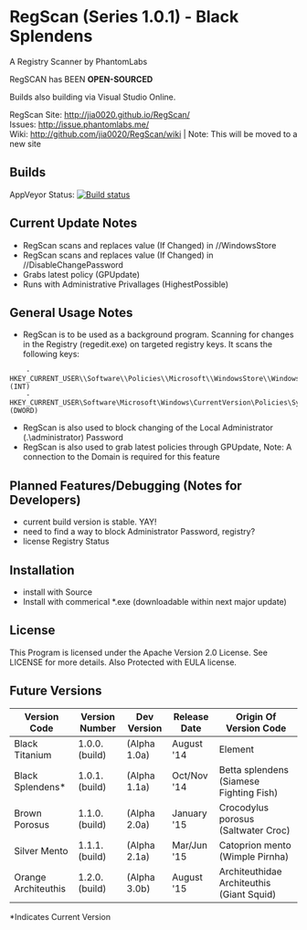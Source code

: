 RegScan (Series 1.0.1) - Black Splendens
======= 
A Registry Scanner by PhantomLabs

RegSCAN has BEEN <B>OPEN-SOURCED</B>

Builds also building via Visual Studio Online.

RegScan Site: http://jia0020.github.io/RegScan/ <br>
Issues: http://issue.phantomlabs.me/ <br>
Wiki: http://github.com/jia0020/RegScan/wiki | Note: This will be moved to a new site

Builds
-------
AppVeyor Status: [![Build status](https://ci.appveyor.com/api/projects/status/iwvd7ke4vhqvanrd?svg=true)](https://ci.appveyor.com/project/jia0020/regscan)



Current Update Notes
-------
- RegScan scans and replaces value (If Changed) in //WindowsStore
- RegScan scans and replaces value (If Changed) in //DisableChangePassword
- Grabs latest policy (GPUpdate)
- Runs with Administrative Privallages (HighestPossible)

General Usage Notes
-------
- RegScan is to be used as a background program. Scanning for changes in the Registry (regedit.exe) on targeted registry keys. It scans the following keys:
```
    - HKEY_CURRENT_USER\\Software\\Policies\\Microsoft\\WindowsStore\\WindowsStore (INT)
    - HKEY_CURRENT_USER\Software\Microsoft\Windows\CurrentVersion\Policies\System\\DisableChangePassword (DWORD)
```
- RegScan is also used to block changing of the Local Administrator (.\administrator) Password
- RegScan is also used to grab latest policies through GPUpdate, Note: A connection to the Domain is required for this feature

Planned Features/Debugging (Notes for Developers)
------
- current build version is stable. YAY!
- need to find a way to block Administrator Password, registry?
- license Registry Status


Installation
-------
- install with Source
- Install with commerical *.exe (downloadable within next major update)

License
-------
This Program is licensed under the Apache Version 2.0 License. See LICENSE for more details.
Also Protected with EULA license.

Future Versions
------

| Version Code          | Version Number | Dev Version  | Release Date | Origin Of Version Code                    |
|-----------------------|----------------|--------------|--------------|-------------------------------------------|
| Black Titanium        | 1.0.0.(build)  | (Alpha 1.0a) | August '14   | Element                                   |
| Black Splendens*      | 1.0.1.(build)  | (Alpha 1.1a) | Oct/Nov '14  | Betta splendens (Siamese Fighting Fish)   |
| Brown Porosus         | 1.1.0.(build)  | (Alpha 2.0a) | January '15  | Crocodylus porosus (Saltwater Croc)       |
| Silver Mento          | 1.1.1.(build)  | (Alpha 2.1a) | Mar/Jun '15  | Catoprion mento (Wimple Pirnha)           |
| Orange Architeuthis   | 1.2.0.(build)  | (Alpha 3.0b) | August '15   | Architeuthidae Architeuthis (Giant Squid) |

*Indicates Current Version
